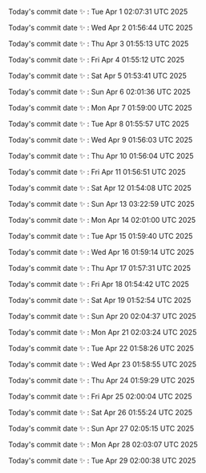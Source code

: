 Today's commit date ✨ : Tue Apr 1 02:07:31 UTC 2025 

Today's commit date ✨ : Wed Apr 2 01:56:44 UTC 2025 

Today's commit date ✨ : Thu Apr 3 01:55:13 UTC 2025 

Today's commit date ✨ : Fri Apr 4 01:55:12 UTC 2025 

Today's commit date ✨ : Sat Apr 5 01:53:41 UTC 2025 

Today's commit date ✨ : Sun Apr 6 02:01:36 UTC 2025 

Today's commit date ✨ : Mon Apr 7 01:59:00 UTC 2025 

Today's commit date ✨ : Tue Apr 8 01:55:57 UTC 2025 

Today's commit date ✨ : Wed Apr 9 01:56:03 UTC 2025 

Today's commit date ✨ : Thu Apr 10 01:56:04 UTC 2025 

Today's commit date ✨ : Fri Apr 11 01:56:51 UTC 2025 

Today's commit date ✨ : Sat Apr 12 01:54:08 UTC 2025 

Today's commit date ✨ : Sun Apr 13 03:22:59 UTC 2025 

Today's commit date ✨ : Mon Apr 14 02:01:00 UTC 2025 

Today's commit date ✨ : Tue Apr 15 01:59:40 UTC 2025 

Today's commit date ✨ : Wed Apr 16 01:59:14 UTC 2025 

Today's commit date ✨ : Thu Apr 17 01:57:31 UTC 2025 

Today's commit date ✨ : Fri Apr 18 01:54:42 UTC 2025 

Today's commit date ✨ : Sat Apr 19 01:52:54 UTC 2025 

Today's commit date ✨ : Sun Apr 20 02:04:37 UTC 2025 

Today's commit date ✨ : Mon Apr 21 02:03:24 UTC 2025 

Today's commit date ✨ : Tue Apr 22 01:58:26 UTC 2025 

Today's commit date ✨ : Wed Apr 23 01:58:55 UTC 2025 

Today's commit date ✨ : Thu Apr 24 01:59:29 UTC 2025 

Today's commit date ✨ : Fri Apr 25 02:00:04 UTC 2025 

Today's commit date ✨ : Sat Apr 26 01:55:24 UTC 2025 

Today's commit date ✨ : Sun Apr 27 02:05:15 UTC 2025 

Today's commit date ✨ : Mon Apr 28 02:03:07 UTC 2025 

Today's commit date ✨ : Tue Apr 29 02:00:38 UTC 2025 

